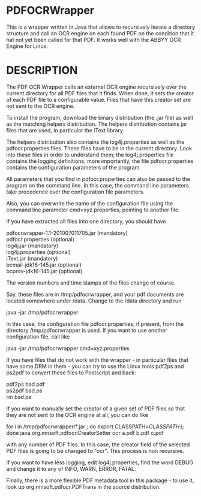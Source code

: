 PDFOCRWrapper
=============

This is a wrapper written in Java that allows to recursively iterate a directory structure and 
call an OCR engine on each found PDF on the condition that it hat not yet been called for that 
PDF. It works well with the ABBYY OCR Engine for Linux.

DESCRIPTION
=============

The PDF OCR Wrapper calls an external OCR engine recursively over the current
directory for all PDF files that it finds. When done, it sets the creator of
each PDF file to a configurable value. Files that have this creator set are
not sent to the OCR engine.

To install the program, download the binary distribution (the .jar file) as
well as the matching helpers distribution. The helpers distribution contains
jar files that are used, in particular the iText library.

The helpers distribution also contains the log4j.properties as well as the
pdfocr.properties files. These files have to be in the current directory.
Look into these files in order to understand them; the log4j.properties
file contains the logging definitions; more importantly, the file
pdfocr.properties contains the configuration parameters of the program.

All parameters that you find in pdfocr.properties can also be passed
to the program on the command line. In this case, the command line
parameters take precedence over the configuration file parameters.

Also, you can overwrite the name of the configuration file using the
command line parameter cmd=xyz.properties, pointing to another file.

If you have extracted all files into one directory, you should have

  pdfocrwrapper-1.1-201007011705.jar   (mandatory)  
  pdfocr.properties                    (optional)  
  log4j.jar                            (mandatory)  
  log4j.properties                     (optional)  
  iText.jar                            (mandatory)  
  bcmail-jdk16-145.jar                 (optional)  
  bcprov-jdk16-145.jar                 (optional)  
  
The version numbers and time stamps of the files change of course.

Say, these files are in /tmp/pdfocrwrapper, and your pdf documents
are located somewhere under /data. Change to the /data directory
and run

  java -jar /tmp/pdfocrwrapper  
  
In this case, the configuration file pdfocr.properties, if present,
from the directory /tmp/pdfocrwrapper is used. If you want to use
another configuration file, call like

  java -jar /tmp/pdfocrwrapper cmd=xyz.properties  
  
If you have files that do not work with the wrapper - in particular 
files that have some DRM in them - you can try to use the Linux
tools pdf2ps and ps2pdf to convert these files to Postscript and
back:

  pdf2ps bad.pdf  
  ps2pdf bad.ps  
  rm bad.ps  
  
If you want to manually set the creator of a given set of PDF files
so that they are not sent to the OCR engine at all, you can do like

for i in /tmp/pdfocrwrapper/*.jar ; do export CLASSPATH=$CLASSPATH:$i; done
java org.mnsoft.pdfocr.CreatorSetter ocr a.pdf b.pdf c.pdf

with any number of PDF files. In this case, the creator field of
the selected PDF files is going to be changed to "ocr". This process
is non recursive.

If you want to have less logging, edit log4j.properties, find the word
DEBUG and change it to any of INFO, WARN, ERROR, FATAL.

Finally, there is a more flexible PDF metadata tool in this package -
to use it, look up org.mnsoft.pdfocr.PDFTrans in the source distribution.

